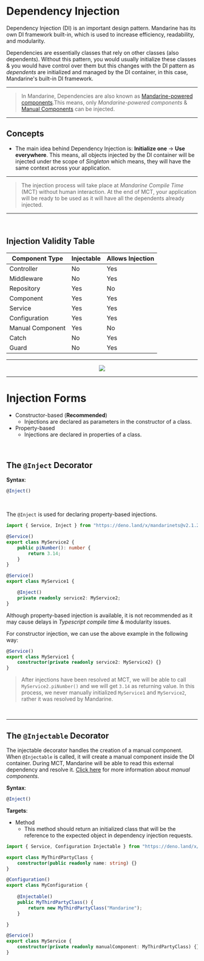 # Dependency Injection
Dependency Injection (DI) is an important design pattern. Mandarine has its own DI framework built-in, which is used to increase efficiency, readability, and modularity.

Dependencies are essentially classes that rely on other classes (also dependents). Without this pattern, you would usually initialize these classes & you would have control over them but this changes with the DI pattern as _dependents_ are initialized and managed by the DI container, in this case, Mandarine's built-in DI framework.

----

> In Mandarine, Dependencies are also known as [Mandarine-powered components](/docs/mandarine/components).This means, only _Mandarine-powered components_ & [Manual Components](/docs/mandarine/manual-components) can be injected.

----

## Concepts

- The main idea behind Dependency Injection is: **Initialize one** -> **Use everywhere**. This means, all objects injected by the DI container will be injected under the scope of _Singleton_ which means, they will have the same context across your application.

----
> The injection process will take place at _Mandarine Compile Time_ (MCT) without human interaction. At the end of MCT, your application will be ready to be used as it will have all the dependents already injected. 
-----
&nbsp;

## Injection Validity Table

| Component Type      | Injectable | Allows Injection |
| ------------------- | ---------- | ---------------- |  
| Controller          | No         |  Yes             |
| Middleware          | No         |  Yes             |
| Repository          | Yes        |  No              |
| Component           | Yes        |  Yes             |
| Service             | Yes        |  Yes             |
| Configuration       | Yes        |  Yes             |
| Manual Component    | Yes        |  No              |
| Catch               | No         |  Yes             |
| Guard               | No         |  Yes             |

-----

<center><img src="https://raw.githubusercontent.com/mandarineorg/mandarinets/master/docs/web/mandarine/images/DependencyInjectionDiagram.svg" /></center>

-----

# Injection Forms

- Constructor-based (**Recommended**)
    - Injections are declared as parameters in the constructor of a class.
- Property-based
    - Injections are declared in properties of a class.

&nbsp;

## The `@Inject` Decorator

**Syntax**:
```typescript
@Inject()
```
&nbsp;

The `@Inject` is used for declaring property-based injections.

```typescript
import { Service, Inject } from "https://deno.land/x/mandarinets@v2.1.2/mod.ts";

@Service()
export class MyService2 {
    public piNumber(): number {
        return 3.14;
    }       
}

@Service()
export class MyService1 {

    @Inject()
    private readonly service2: MyService2;
}
```

Although property-based injection is available, it is not recommended as it may cause delays in _Typescript compile time_ & modularity issues.

For constructor injection, we can use the above example in the following way:

```typescript
@Service()
export class MyService1 {
    constructor(private readonly service2: MyService2) {}
}
```

> After injections have been resolved at MCT, we will be able to call `MyService2.piNumber()` and we will get `3.14` as returning value. In this process, we never manually initialized `MyService1` and `MyService2`, rather it was resolved by Mandarine.

&nbsp;

----

## The `@Injectable` Decorator
The injectable decorator handles the creation of a manual component. When `@Injectable` is called, it will create a manual component inside the DI container. During MCT, Mandarine will be able to read this external dependency and resolve it. [Click here](docs/mandarine/manual-components) for more information about _manual components_.

**Syntax**:
```typescript
@Inject()
```

**Targets**:
 - Method
     - This method should return an initialized class that will be the reference to the expected object in dependency injection requests.
     
```typescript
import { Service, Configuration Injectable } from "https://deno.land/x/mandarinets@v2.1.2/mod.ts";

export class MyThirdPartyClass {
    constructor(public readonly name: string) {}
}

@Configuration()
export class MyConfiguration {
    
    @Injectable()
    public MyThirdPartyClass() {
        return new MyThirdPartyClass("Mandarine");
    }    

}

@Service()
export class MyService {
    constructor(private readonly manualComponent: MyThirdPartyClass) {}
}
```
